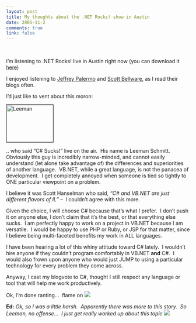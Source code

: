 ```yaml
--- 
layout: post
title: My thoughts about the .NET Rocks! show in Austin
date: 2005-11-2
comments: true
link: false
---
```

&nbsp; <p>I&rsquo;m listening to .NET Rocks! live in Austin right now (you can download it <a href="http://www.dotnetrocks.com/" target="_blank">here</a>)</p><p>I enjoyed listening to <a href="http://www.jeffreypalermo.com/" target="_blank">Jeffrey Palermo</a> and <a href="http://geekswithblogs.net/sbellware/" target="_blank">Scott Bellware</a>, as I read their blogs often.</p><p>I&rsquo;d just like to vent about this moron:</p><p><img height="102" alt="Leeman" src="http://ben.lyntonweb.com/blog/uploads/leeman_small.jpg" width="128" border="1" /></p><p>.. who said &ldquo;C# Sucks!&rdquo; live on the air.&nbsp; His name is Leeman Schmitt.&nbsp; Obviously this guy is incredibly narrow-minded, and cannot easily understand (let alone take advantage of) the differences and superiorities of another language.&nbsp; VB.NET, while a great language, is not the panacea of development.&nbsp; I get completely annoyed when someone is tied so tightly to ONE particular viewpoint on a problem.</p><p>I believe it was Scott Hanselman who said, <em>&ldquo;C# and VB.NET are just different flavors of IL&rdquo; &ndash;&nbsp; </em>I couldn&rsquo;t agree with this more.</p><p>Given the choice, I will choose C# because that&rsquo;s what I prefer.&nbsp; I don&rsquo;t push it on anyone else, I don&rsquo;t claim that it&rsquo;s the best, or that everything else sucks.&nbsp; I am perfectly happy to work on a project in VB.NET because I am versatile.&nbsp; I would be happy to use PHP or Ruby, or JSP for that matter, since I believe being multi-faceted benefits my work in ALL languages.</p><p>I have been hearing a lot of this whiny attitude toward C# lately.&nbsp; I wouldn&rsquo;t hire anyone if they couldn&rsquo;t program comfortably in VB.NET <strong>and</strong> C#.&nbsp; I would also frown upon anyone who would just JUMP to using a particular technology for every problem they come across.</p><p>Anyway, I cast my blogvote to C#, thought I still respect any language or tool that will help me work productively.&nbsp; </p><p>Ok, I&rsquo;m done ranting&hellip;&nbsp; flame on <img src="http://ben.lyntonweb.com/blog/uploads/smile1.gif" /></p><p><strong>Ed:</strong> <em>Ok, so I was a little harsh.&nbsp; Apparently there was more to this story.&nbsp; So Leeman, no offense&hellip;&nbsp; I just get really worked up about this topic <img src="http://ben.lyntonweb.com/blog/uploads/smile1.gif" /></em></p>
